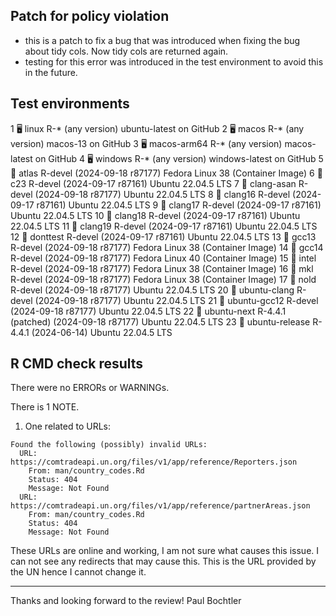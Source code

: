 ## Patch for policy violation

* this is a patch to fix a bug that was introduced when fixing the bug about tidy cols. Now tidy cols are returned again. 
* testing for this error was introduced in the test environment to avoid this in the future.

## Test environments

 1 🖥  linux          R-* (any version)                     ubuntu-latest on GitHub
 2 🖥  macos          R-* (any version)                     macos-13 on GitHub
 3 🖥  macos-arm64    R-* (any version)                     macos-latest on GitHub
 4 🖥  windows        R-* (any version)                     windows-latest on GitHub
 5 🐋 atlas          R-devel (2024-09-18 r87177)           Fedora Linux 38 (Container Image)
 6 🐋 c23            R-devel (2024-09-17 r87161)           Ubuntu 22.04.5 LTS
 7 🐋 clang-asan     R-devel (2024-09-18 r87177)           Ubuntu 22.04.5 LTS
 8 🐋 clang16        R-devel (2024-09-17 r87161)           Ubuntu 22.04.5 LTS
 9 🐋 clang17        R-devel (2024-09-17 r87161)           Ubuntu 22.04.5 LTS
10 🐋 clang18        R-devel (2024-09-17 r87161)           Ubuntu 22.04.5 LTS
11 🐋 clang19        R-devel (2024-09-17 r87161)           Ubuntu 22.04.5 LTS
12 🐋 donttest       R-devel (2024-09-17 r87161)           Ubuntu 22.04.5 LTS
13 🐋 gcc13          R-devel (2024-09-18 r87177)           Fedora Linux 38 (Container Image)
14 🐋 gcc14          R-devel (2024-09-18 r87177)           Fedora Linux 40 (Container Image)
15 🐋 intel          R-devel (2024-09-18 r87177)           Fedora Linux 38 (Container Image)
16 🐋 mkl            R-devel (2024-09-18 r87177)           Fedora Linux 38 (Container Image)
17 🐋 nold           R-devel (2024-09-18 r87177)           Ubuntu 22.04.5 LTS
20 🐋 ubuntu-clang   R-devel (2024-09-18 r87177)           Ubuntu 22.04.5 LTS
21 🐋 ubuntu-gcc12   R-devel (2024-09-18 r87177)           Ubuntu 22.04.5 LTS
22 🐋 ubuntu-next    R-4.4.1 (patched) (2024-09-18 r87177) Ubuntu 22.04.5 LTS
23 🐋 ubuntu-release R-4.4.1 (2024-06-14)                  Ubuntu 22.04.5 LTS

## R CMD check results
There were no ERRORs or WARNINGs. 

There is 1 NOTE.

1. One related to URLs: 

```
Found the following (possibly) invalid URLs:
  URL: https://comtradeapi.un.org/files/v1/app/reference/Reporters.json
    From: man/country_codes.Rd
    Status: 404
    Message: Not Found
  URL: https://comtradeapi.un.org/files/v1/app/reference/partnerAreas.json
    From: man/country_codes.Rd
    Status: 404
    Message: Not Found
```
These URLs are online and working, I am not sure what causes this issue. 
I can not see any redirects that may cause this. This is the URL provided by the 
UN hence I cannot change it. 

----

Thanks and looking forward to the review!
Paul Bochtler
